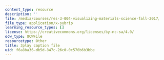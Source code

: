 ```yaml
---
content_type: resource
description: ''
file: /media/courses/res-3-004-visualizing-materials-science-fall-2017/f6a8ba36db5d847c26c00c570b6b3bbe_Tj3Hpf_HMk4.srt
file_type: application/x-subrip
learning_resource_types: []
license: https://creativecommons.org/licenses/by-nc-sa/4.0/
ocw_type: OCWFile
resourcetype: Other
title: 3play caption file
uid: f6a8ba36-db5d-847c-26c0-0c570b6b3bbe
---
```

